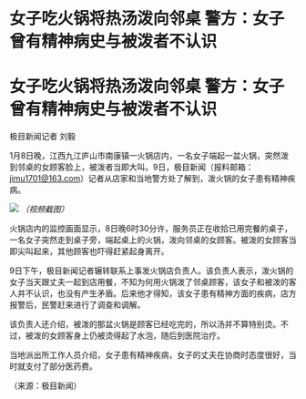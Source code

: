 # 女子吃火锅将热汤泼向邻桌 警方：女子曾有精神病史与被泼者不认识

# 女子吃火锅将热汤泼向邻桌 警方：女子曾有精神病史与被泼者不认识

极目新闻记者 刘毅

1月8日晚，江西九江庐山市南康镇一火锅店内，一名女子端起一盆火锅，突然泼到邻桌的女顾客脸上，被泼者当即大叫。9日，极目新闻（报料邮箱：jimu1701@163.com）记者从店家和当地警方处了解到，泼火锅的女子患有精神疾病。

![](https://inews.gtimg.com/om_bt/Oy8NYUXlptBgSL37hPzqKWojgEwEkVZsuN7_eBORdXW8oAA/1000)
_（视频截图）_

火锅店内的监控画面显示，8日晚6时30分许，服务员正在收拾已用完餐的桌子，一名女子突然走到桌子旁，端起桌上的火锅，泼向邻桌的女顾客。被泼的女顾客当即尖叫起来，其他顾客也吓得赶紧起身离开。

9日下午，极目新闻记者辗转联系上事发火锅店负责人。该负责人表示，泼火锅的女子当天跟丈夫一起到店用餐，不知为何用火锅泼了邻桌顾客，该女子和被泼的客人并不认识，也没有产生矛盾。后来他才得知，该女子患有精神方面的疾病，店方报警后，民警赶来进行了调查和调解。

该负责人还介绍，被泼的那盆火锅是顾客已经吃完的，所以汤并不算特别烫。不过，被泼的女顾客身上仍被烫得起了水泡，随后到医院治疗。

当地派出所工作人员介绍，女子患有精神疾病，女子的丈夫在协商时态度很好，当时就支付了部分医药费。

（来源：极目新闻）

